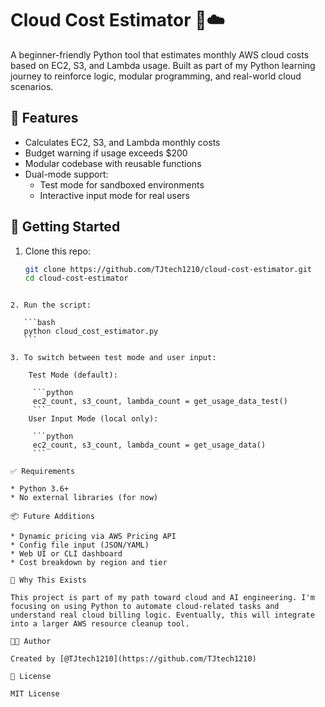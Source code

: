 # Cloud Cost Estimator 💸☁️

A beginner-friendly Python tool that estimates monthly AWS cloud costs based on EC2, S3, and Lambda usage. Built as part of my Python learning journey to reinforce logic, modular programming, and real-world cloud scenarios.

## 🔧 Features

- Calculates EC2, S3, and Lambda monthly costs
- Budget warning if usage exceeds $200
- Modular codebase with reusable functions
- Dual-mode support:
  - Test mode for sandboxed environments
  - Interactive input mode for real users

## 🚀 Getting Started

1. Clone this repo:
   ```bash
   git clone https://github.com/TJtech1210/cloud-cost-estimator.git
   cd cloud-cost-estimator
````

2. Run the script:

   ```bash
   python cloud_cost_estimator.py
   ```

3. To switch between test mode and user input:

    Test Mode (default):

     ```python
     ec2_count, s3_count, lambda_count = get_usage_data_test()
     ```
    User Input Mode (local only):

     ```python
     ec2_count, s3_count, lambda_count = get_usage_data()
     ```

✅ Requirements

* Python 3.6+
* No external libraries (for now)

📦 Future Additions

* Dynamic pricing via AWS Pricing API
* Config file input (JSON/YAML)
* Web UI or CLI dashboard
* Cost breakdown by region and tier

🧠 Why This Exists

This project is part of my path toward cloud and AI engineering. I'm focusing on using Python to automate cloud-related tasks and understand real cloud billing logic. Eventually, this will integrate into a larger AWS resource cleanup tool.

👨‍💻 Author

Created by [@TJtech1210](https://github.com/TJtech1210)

📄 License

MIT License

